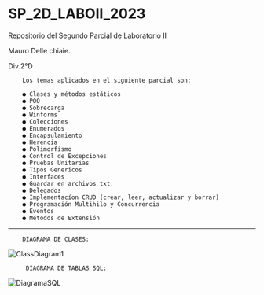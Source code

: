 # SP_2D_LABOII_2023
Repositorio del Segundo Parcial de Laboratorio II

Mauro Delle chiaie.

Div.2°D

        Los temas aplicados en el siguiente parcial son:  

        ● Clases y métodos estáticos
        ● POO
        ● Sobrecarga
        ● Winforms
        ● Colecciones
        ● Enumerados
        ● Encapsulamiento
        ● Herencia
        ● Polimorfismo
        ● Control de Excepciones
        ● Pruebas Unitarias
        ● Tipos Genericos
        ● Interfaces
        ● Guardar en archivos txt.
        ● Delegados
        ● Implementacíon CRUD (crear, leer, actualizar y borrar)
        ● Programación Multihilo y Concurrencia
        ● Eventos
        ● Métodos de Extensión
        
-----------------------------------------------------------------------------------------------------------------

        DIAGRAMA DE CLASES:

![ClassDiagram1](https://github.com/MauroDelle/SP_2D_LABOII_2023/assets/78158566/37797bce-ae4c-4cdf-91d9-e0fbf8a512f7)




         DIAGRAMA DE TABLAS SQL:

         

![DiagramaSQL](https://github.com/MauroDelle/SP_2D_LABOII_2023/assets/78158566/80976e09-513e-4950-8e36-2926307ad9de)


